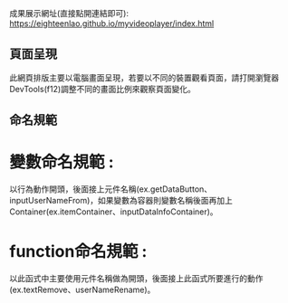 成果展示網址(直接點開連結即可): https://eighteenlao.github.io/myvideoplayer/index.html
## 頁面呈現
此網頁排版主要以電腦畫面呈現，若要以不同的裝置觀看頁面，請打開瀏覽器DevTools(f12)調整不同的畫面比例來觀察頁面變化。
## 命名規範
# 變數命名規範 : 
以行為動作開頭，後面接上元件名稱(ex.getDataButton、inputUserNameFrom)，如果變數為容器則變數名稱後面再加上Container(ex.itemContainer、inputDataInfoContainer)。
# function命名規範 : 
以此函式中主要使用元件名稱做為開頭，後面接上此函式所要進行的動作(ex.textRemove、userNameRename)。